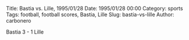 Title: Bastia vs. Lille, 1995/01/28
Date: 1995/01/28 00:00
Category: sports
Tags: football, football scores, Bastia, Lille
Slug: bastia-vs-lille
Author: carbonero


Bastia 3 - 1 Lille
